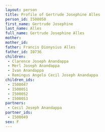 ```yaml
---
layout: person
title: Profile of Gertrude Josephine Alles
person_id: I500050
first_name: Gertrude Josephine
last_name: Alles
full_name: Gertrude Josephine Alles
mother: 
mother_id: 
father: Francis Dionysius Alles
father_id: I0736
children:
 - Clarence Joseph Anandappa
 - Merl Joseph Anandappa
 - Ivan Anandappa
 - Remingus Angelo Cecil Joseph Anandappa
children_ids:
 - I500047
 - I500051
 - I500052
 - I500053
partners:
 - Cecil Joseph Anandappa
partner_ids:
 - I500049
sex: F
---
```


